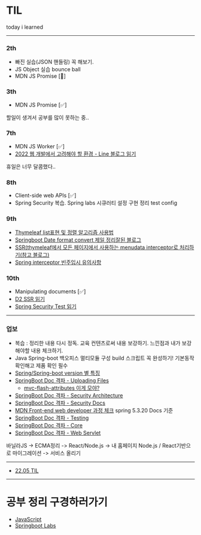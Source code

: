 # TIL

today i learned

---

### 2th
- 빠진 실습(JSON 핸들링) 꼭 해보기.
- JS Object 실습 bounce ball
- MDN JS Promise [:running:]

### 3th
- MDN JS Promise [:white_check_mark:]

할일이 생겨서 공부를 많이 못하는 중..

### 7th
- MDN JS Worker [:white_check_mark:]
- [2022 웹 개발에서 고려해야 할 환경 - Line 블로그 읽기](https://engineering.linecorp.com/ko/blog/the-baseline-for-web-development-in-2022/)

휴일은 너무 달콤했다..

### 8th
- Client-side web APIs [:white_check_mark:]
- Spring Security 복습. Spring labs 시큐러티 설정 구현 정리 test config

### 9th
- [Thymeleaf list표현 및  정렬 알고리즘 사용법](https://frontbackend.com/thymeleaf/thymeleaf-utility-methods-for-lists)
- [Springboot Date format convert 제일 정리잘된 블로그](https://browndwarf.tistory.com/48)
- [SSR(thymeleaf에서 모든 페이지에서 사용하는 menudata interceptor로 처리하기(참고 블로그)](https://livenow14.tistory.com/61)
- [Spring interceptor 빈주입시 유의사항](https://eastglow.github.io/back-end/2019/08/01/Spring-Interceptor-%EC%82%AC%EC%9A%A9-%EC%8B%9C-%EC%9D%98%EC%A1%B4%EC%84%B1-%EC%A3%BC%EC%9E%85%EC%9D%B4-%EC%95%88%EB%90%98%EB%8A%94-%EA%B2%BD%EC%9A%B0.html)

### 10th
- Manipulating documents [:white_check_mark:]
- [D2 SSR 읽기](https://d2.naver.com/helloworld/7804182)
- [Spring Security Test 읽기](https://docs.spring.io/spring-security/reference/reactive/test/method.html)

---

### 업보
- 복습 : 정리한 내용 다시 정독. 교육 컨텐츠로써 내용 보강하기. 느낀점과 내가 보강해야할 내용 체크하기.
- Java Spring-boot 백오피스 멀티모듈 구성 build 스크립트 꼭 완성하기! 기본동작 확인해고 제품 확인 필수
- [Spring/Spring-boot version 별 특징](https://velog.io/@jh8579/Spring-%EB%B2%84%EC%A0%BC%EB%B3%84-%ED%8A%B9%EC%A7%95)
- [SpringBoot Doc 격파 - Uploading Files](https://spring.io/guides/gs/uploading-files/) 
  - [mvc-flash-attributes 이게 모야?](https://docs.spring.io/spring-framework/docs/current/reference/html/web.html#mvc-flash-attributes)
- [SpringBoot Doc 격파 - Security Architecture](https://spring.io/guides/topicals/spring-security-architecture/) 
- [SpringBoot Doc 격파 - Security Docs](https://docs.spring.io/spring-security/site/docs/5.0.19.RELEASE/reference/htmlsingle/) 
- [MDN Front-end web developer 과정 체크](https://developer.mozilla.org/ko/docs/Learn/Front-end_web_developer)
spring 5.3.20 Docs 기준
- [SpringBoot Doc 격파 - Testing](https://docs.spring.io/spring-framework/docs/current/reference/html/testing.html#testing)
- [SpringBoot Doc 격파 - Core](https://docs.spring.io/spring-framework/docs/current/reference/html/core.html#spring-core)
- [SpringBoot Doc 격파 - Web Servlet](https://docs.spring.io/spring-framework/docs/current/reference/html/web.html#spring-web)

바닐라JS -> ECMA정리 -> React/Node.js -> 내 홈페이지 Node.js / React기반으로 마이그레이션 -> 서비스 올리기

---
- [22.05 TIL](README-22-MAY.md)

---
# 공부 정리 구경하러가기
- [JavaScript](https://github.com/maeveWoo/javascript)
- [Springboot Labs](https://github.com/maeveWoo/spring-boot-labs)